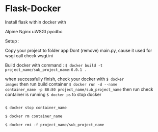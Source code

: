# Flask-Docker

Install flask within docker with

Alpine
Nginx
uWSGI
pyodbc

Setup :

Copy your project to folder app
Dont (remove) main.py, cause it used for wsgi call check wsgi.ini

Build docker with command :
<code>$ docker build -t project_name/sub_project_name:0.0.1 . </code>


when successfully finish, check your docker with
<code>$ docker images</code>
then run build container
<code>$ docker run -d --name container_name -p 80:80 project_name/sub_project_name</code>
then run check container is running
<code>$ docker ps</code>
to stop docker

<code>
$ docker stop container_name <br />
$ docker rm container_name <br />
$ docker rmi -f project_name/sub_project_name <br />
</code>
